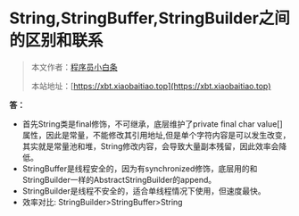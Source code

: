 # String,StringBuffer,StringBuilder之间的区别和联系

> 本文作者：[程序员小白条](https://github.com/luoye6)
>
> 本站地址：[https://xbt.xiaobaitiao.top](https://xbt.xiaobaitiao.top)

**答：**

- 首先String类是final修饰，不可继承，底层维护了private final char value[] 属性，因此是常量，不能修改其引用地址,但是单个字符内容是可以发生改变，其实就是常量池和堆，String修改内容，会导致大量副本残留，因此效率会降低。
- StringBuffer是线程安全的，因为有synchronized修饰，底层用的和StringBuilder一样的AbstractStringBuilder的append。
- StringBuilder是线程不安全的，适合单线程情况下使用，但速度最快。
- 效率对比: StringBuilder>StringBuffer>String